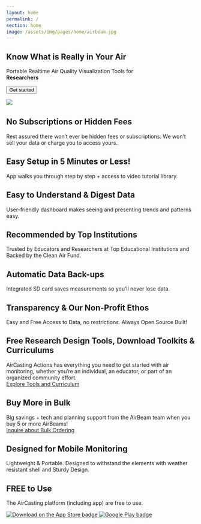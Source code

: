 ```yaml
---
layout: home
permalink: /
section: home
image: /assets/img/pages/home/airbeam.jpg
---
```


<section class="panel panel--hero u--bg-cyan lazyload">
  <div class="split--50">
    <h1 class="heading heading--large panel__heading">
      Know&nbsp;What&nbsp;is Really in&nbsp;Your&nbsp;Air
    </h1>
    <p class="p--hero">
      Portable&nbsp;Realtime Air&nbsp;Quality Visualization&nbsp;Tools&nbsp;for
      <br>
      <b>Researchers</b>
    </p>
    <button class="button button--cta">Get started</button>
  </div>
</section>

<img
  data-src="/assets/img/pages/home/airbeam.jpg"
  src="/assets/img/pages/home/airbeam.jpg?nf_resize=fit&w=20"
  class="u--tablet-min-hidden lazyload"
/>

<section class="panel highlights">
  <div class="highlights__item">
    <h2 class="heading heading--small heading--body">
      No Subscriptions or Hidden Fees
    </h2>
    <p>
      Rest assured there won’t ever be hidden fees or
      subscriptions. We won’t sell your data or charge you
      to access yours.
    </p>
  </div>

  <div class="highlights__item">
    <h2 class="heading heading--small heading--body">
      Easy Setup in 5 Minutes or Less!
    </h2>
    <p>
      App walks you through step by step + access
      to video tutorial library.
    </p>
  </div>

  <div class="highlights__item">
    <h2 class="heading heading--small heading--body">
      Easy to Understand & Digest Data
    </h2>
    <p>
      User-friendly dashboard makes seeing and
      presenting trends and patterns easy.
    </p>

  </div>

  <div class="highlights__item">
    <h2 class="heading heading--small heading--body">
      Recommended by Top Institutions
    </h2>
    <p>
      Trusted by Educators and Researchers at Top Educational
      Institutions and Backed by the Clean Air Fund.
    </p>
  </div>

  <div class="highlights__item">
    <h2 class="heading heading--small heading--body">
      Automatic Data Back-ups
    </h2>
    <p>
      Integrated SD card saves measurements
      so you’ll never lose data.
    </p>
  </div>

  <div class="highlights__item">
    <h2 class="heading heading--small heading--body">
      Transparency & Our Non-Profit Ethos
    </h2>
    <p>
      Easy and Free Access to Data, no restrictions.
      Always Open Source Built!
    </p>
  </div>

  <div class="highlights__item">
    <h2 class="heading heading--small heading--body">
      Free Research Design Tools, Download Toolkits & Curriculums
    </h2>
    <p>
      AirCasting Actions has everything you need to get started
      with air monitoring, whether you’re an individual,
      an educator, or part of an organized community effort.
      <br>
      <a href="https://aircastingactions.org" target="_blank" class="link--underlined">Explore Tools and Curriculum</a>
    </p>
  </div>

  <div class="highlights__item">
    <h2 class="heading heading--small heading--body">
      Buy More in Bulk
    </h2>
    <p>
      Big savings + tech and planning support from the
      AirBeam team when you buy 5 or more AirBeams!
      <br>
      <a href="#" class="link--underlined">Inquire about Bulk Ordering</a>
    </p>

  </div>

  <div class="highlights__item">
    <h2 class="heading heading--small heading--body">
      Designed for Mobile Monitoring
    </h2>
    <p>
      Lightweight & Portable. Designed to withstand the elements
      with weather resistant shell and Sturdy Design.
    </p>
  </div>

  <div class="highlights__item">
    <h2 class="heading heading--small heading--body">
      FREE to Use
    </h2>
    <p>
      The AirCasting platform (including app) are free to use.
    </p>
    <p class="download-links">
      <a
        href="https://apps.apple.com/us/app/aircasting/id1587685281#?platform=iphone"
        target="_blank"
        class="download-links__item"
      >
        <img
          data-src="/assets/img/pages/home/download-on-the-app-store-badge.png"
          src="/assets/img/pages/home/download-on-the-app-store-badge.png?nf_resize=fit&w=20"
          class="lazyload badge"
          alt="Download on the App Store badge"
        />
      </a>
      <a
        href="https://play.google.com/store/apps/details?id=pl.llp.aircasting&hl=en_US"
        target="_blank"
        class="download-links__item"
      >
        <img
          data-src="/assets/img/pages/home/google-play-badge.png"
          src="/assets/img/pages/home/google-play-badge.png?nf_resize=fit&w=20"
          class="lazyload badge"
          alt="Google Play badge"
        />
      </a>
    </p>
  </div>
</section>
